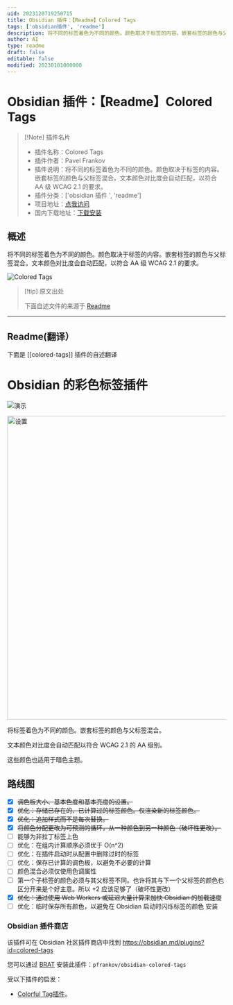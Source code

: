 ```yaml
---
uid: 2023120719250715
title: Obsidian 插件：【Readme】Colored Tags
tags: ['obsidian插件', 'readme']
description: 将不同的标签着色为不同的颜色。颜色取决于标签的内容。嵌套标签的颜色与父标签混合。文本颜色对比度会自动匹配，以符合AA级WCAG 2.1的要求。
author: AI
type: readme
draft: false
editable: false
modified: 20230101000000
---
```


# Obsidian 插件：【Readme】Colored Tags

> [!Note] 插件名片
> - 插件名称：Colored Tags
> - 插件作者：Pavel Frankov
> - 插件说明：将不同的标签着色为不同的颜色。颜色取决于标签的内容。嵌套标签的颜色与父标签混合。文本颜色对比度会自动匹配，以符合 AA 级 WCAG 2.1 的要求。
> - 插件分类：['obsidian 插件 ', 'readme']
> - 项目地址：[点我访问](https://github.com/pfrankov/obsidian-colored-tags)
> - 国内下载地址：[下载安装](https://pkmer.cn/products/plugin/pluginMarket/?colored-tags)

## 概述

将不同的标签着色为不同的颜色。颜色取决于标签的内容。嵌套标签的颜色与父标签混合。文本颜色对比度会自动匹配，以符合 AA 级 WCAG 2.1 的要求。

![Colored Tags](https://cdn.pkmer.cn/covers/colored-tags.gif!pkmer)

> [!tip] 原文出处
>
>下面自述文件的来源于 [Readme](https://ghproxy.net/https://raw.githubusercontent.com/pfrankov/obsidian-colored-tags/master/README.md)
>

---

## Readme(翻译）

下面是 [[colored-tags]] 插件的自述翻译

# Obsidian 的彩色标签插件

![演示](https://cdn.pkmer.cn/covers/colored-tags_1_0.gif!pkmer)

<img width="700" alt="设置" src="https://github.com/pfrankov/obsidian-colored-tags/assets/584632/829b84da-ff37-460c-9daf-5b110c414fe3">

将标签着色为不同的颜色。嵌套标签的颜色与父标签混合。

文本颜色对比度会自动匹配以符合 WCAG 2.1 的 AA 级别。

这些颜色也适用于暗色主题。

## 路线图

- [x] ~~调色板大小、基本色度和基本亮度的设置。~~
- [x] ~~优化：存储已存在的、已计算过的标签颜色。仅渲染新的标签颜色。~~
- [x] ~~优化：追加样式而不是每次替换。~~
- [x] ~~将颜色分配更改为可预测的循环，从一种颜色到另一种颜色（破坏性更改）。~~
- [ ] 能够为非拉丁标签上色
- [ ] 优化：在组内计算顺序必须优于 O(n^2)
- [ ] 优化：在插件启动时从配置中删除过时的标签
- [ ] 优化：保存已计算的调色板，以避免不必要的计算
- [ ] 颜色混合必须仅使用色调属性
- [ ] 第一个子标签的颜色必须与其父标签不同。也许将其与下一个父标签的颜色也区分开来是个好主意。所以 +2 应该足够了（破坏性更改）
- [x] ~~优化：通过使用 Web Workers 或延迟大量计算来加快 Obsidian 的加载速度~~
- [ ] 优化：临时保存所有颜色，以避免在 Obsidian 启动时闪烁标签的颜色
安装

### Obsidian 插件商店

该插件可在 Obsidian 社区插件商店中找到 <https://obsidian.md/plugins?id=colored-tags>

您可以通过 [BRAT](https://obsidian.md/plugins?id=obsidian42-brat) 安装此插件：`pfrankov/obsidian-colored-tags`

受以下插件的启发：

- [Colorful Tag插件](https://github.com/rien7/obsidian-colorful-tag)。



